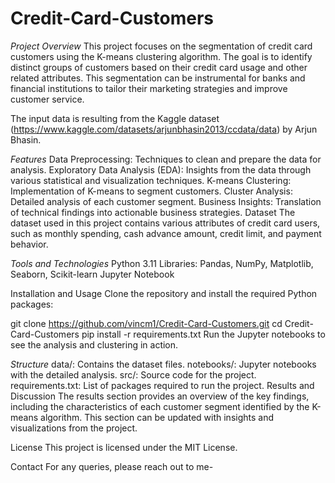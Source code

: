 # Credit-Card-Customers

*Project Overview*
This project focuses on the segmentation of credit card customers using the K-means clustering algorithm. 
The goal is to identify distinct groups of customers based on their credit card usage and other related attributes. 
This segmentation can be instrumental for banks and financial institutions to tailor their marketing strategies and improve customer service.

The input data is resulting from the Kaggle dataset (https://www.kaggle.com/datasets/arjunbhasin2013/ccdata/data) by Arjun Bhasin.

*Features*
Data Preprocessing: Techniques to clean and prepare the data for analysis.
Exploratory Data Analysis (EDA): Insights from the data through various statistical and visualization techniques.
K-means Clustering: Implementation of K-means to segment customers.
Cluster Analysis: Detailed analysis of each customer segment.
Business Insights: Translation of technical findings into actionable business strategies.
Dataset
The dataset used in this project contains various attributes of credit card users, such as monthly spending, cash advance amount, credit limit, and payment behavior.

*Tools and Technologies*
Python 3.11
Libraries: Pandas, NumPy, Matplotlib, Seaborn, Scikit-learn
Jupyter Notebook


Installation and Usage
Clone the repository and install the required Python packages:

git clone https://github.com/vincm1/Credit-Card-Customers.git
cd Credit-Card-Customers
pip install -r requirements.txt
Run the Jupyter notebooks to see the analysis and clustering in action.

*Structure*
data/: Contains the dataset files.
notebooks/: Jupyter notebooks with the detailed analysis.
src/: Source code for the project.
requirements.txt: List of packages required to run the project.
Results and Discussion
The results section provides an overview of the key findings, including the characteristics of each customer segment identified by the K-means algorithm. This section can be updated with insights and visualizations from the project.

License
This project is licensed under the MIT License.

Contact
For any queries, please reach out to me-